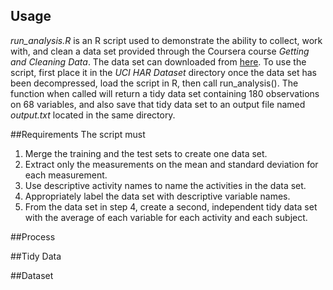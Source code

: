 ## Usage
*run_analysis.R* is an R script used to demonstrate the ability to collect, work with, and clean a data set provided through the Coursera course *Getting and Cleaning Data*.  The data set can downloaded from
[here](https://d396qusza40orc.cloudfront.net/getdata%2Fprojectfiles%2FUCI%20HAR%20Dataset.zip).  To use the script, first place it in the *UCI HAR Dataset* directory once the data set has been decompressed,  load the script in R, then call run_analysis().  The function when called will return a tidy data set containing 180 observations on 68 variables, and also save that tidy data set to an output file named *output.txt* located in the same directory.

##Requirements
The script must
1. Merge the training and the test sets to create one data set.
2. Extract only the measurements on the mean and standard deviation for each measurement.
3. Use descriptive activity names to name the activities in the data set.
4. Appropriately label the data set with descriptive variable names.
5. From the data set in step 4, create a second, independent tidy data set with the average of each variable for each activity and each subject.

##Process

##Tidy Data

##Dataset
